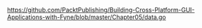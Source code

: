 https://github.com/PacktPublishing/Building-Cross-Platform-GUI-Applications-with-Fyne/blob/master/Chapter05/data.go